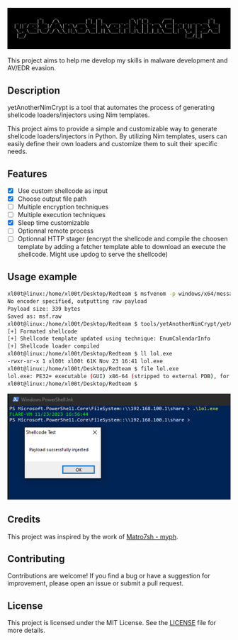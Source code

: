 ![banner](assets/imgs/banner.png)

This project aims to help me develop my skills in malware development and AV/EDR evasion.

## Description

yetAnotherNimCrypt is a tool that automates the process of generating shellcode loaders/injectors using Nim templates.

This project aims to provide a simple and customizable way to generate shellcode loaders/injectors in Python. By utilizing Nim templates, users can easily define their own loaders and customize them to suit their specific needs.

## Features

- [x] Use custom shellcode as input
- [x] Choose output file path
- [ ] Multiple encryption techniques
- [ ] Multiple execution techniques
- [x] Sleep time customizable
- [ ] Optionnal remote process
- [ ] Optionnal HTTP stager (encrypt the shellcode and compile the choosen template by adding a fetcher template able to download an execute the shellcode. Might use updog to serve the shellcode)

## Usage example

```bash
xl00t@linux:/home/xl00t/Desktop/Redteam $ msfvenom -p windows/x64/messagebox TEXT="Payload successfully injected" TITLE="Shellcode Test" --platform windows -a x64 -f raw -o msf.raw
No encoder specified, outputting raw payload
Payload size: 339 bytes
Saved as: msf.raw
xl00t@linux:/home/xl00t/Desktop/Redteam $ tools/yetAnotherNimCrypt/yetAnotherNimCrypt.py msf.raw --output lol.exe  
[+] Formated shellcode
[+] Shellcode template updated using technique: EnumCalendarInfo
[+] Shellcode loader compiled
xl00t@linux:/home/xl00t/Desktop/Redteam $ ll lol.exe 
-rwxr-xr-x 1 xl00t xl00t 61K Nov 23 16:41 lol.exe
xl00t@linux:/home/xl00t/Desktop/Redteam $ file lol.exe                                               
lol.exe: PE32+ executable (GUI) x86-64 (stripped to external PDB), for MS Windows, 11 sections
xl00t@linux:/home/xl00t/Desktop/Redteam $
```

![Shellcode executionexample](assets/imgs/shellcode_execution_example.png)

## Credits

This project was inspired by the work of [Matro7sh - myph](https://github.com/matro7sh/myph).

## Contributing
Contributions are welcome! If you find a bug or have a suggestion for improvement, please open an issue or submit a pull request.

## License
This project is licensed under the MIT License. See the [LICENSE](https://github.com/xl00t/yetAnotherNimCrypt/blob/main/LICENSE) file for more details.